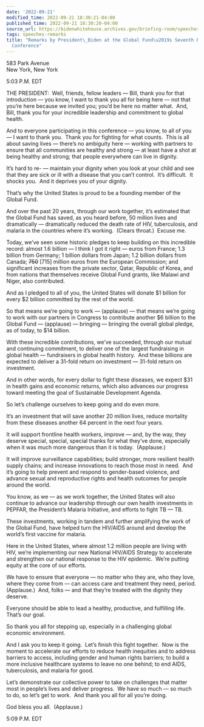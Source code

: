 ```yaml
---
date: '2022-09-21'
modified_time: 2022-09-21 18:30:21-04:00
published_time: 2022-09-21 18:30:20-04:00
source_url: https://bidenwhitehouse.archives.gov/briefing-room/speeches-remarks/2022/09/21/remarks-by-president-biden-at-the-global-funds-seventh-replenishment-conference/
tags: speeches-remarks
title: "Remarks by President\_Biden at the Global Fund\u2019s Seventh Replenishment\_\
  Conference"
---
```

 
583 Park Avenue  
New York, New York

5:03 P.M. EDT

THE PRESIDENT:  Well, friends, fellow leaders — Bill, thank you for that
introduction — you know, I want to thank you all for being here — not
that you’re here because we invited you; you’d be here no matter what. 
And, Bill, thank you for your incredible leadership and commitment to
global health.

And to everyone participating in this conference — you know, to all of
you — I want to thank you.  Thank you for fighting for what counts. 
This is all about saving lives — there’s no ambiguity here — working
with partners to ensure that all communities are healthy and strong — at
least have a shot at being healthy and strong; that people everywhere
can live in dignity.

It’s hard to re- — maintain your dignity when you look at your child and
see that they are sick or ill with a disease that you can’t control. 
It’s difficult.  It shocks you.  And it deprives you of your dignity.

That’s why the United States is proud to be a founding member of the
Global Fund.  
  
And over the past 20 years, through our work together, it’s estimated
that the Global Fund has saved, as you heard before, 50 million lives
and dramatically — dramatically reduced the death rate of HIV,
tuberculosis, and malaria in the countries where it’s working.  (Clears
throat.)  Excuse me.  
  
Today, we’ve seen some historic pledges to keep building on this
incredible record: almost 1.6 billion — I think I got it right — euros
from France; 1.3 billion from Germany; 1 billion dollars from Japan; 1.2
billion dollars from Canada; <s>750</s> \[715\] million euros from the
European Commission; and significant increases from the private sector,
Qatar, Republic of Korea, and from nations that themselves receive
Global Fund grants, like Malawi and Niger, also contributed.  
  
And as I pledged to all of you, the United States will donate $1 billion
for every $2 billion committed by the rest of the world.  
  
So that means we’re going to work — (applause) — that means we’re going
to work with our partners in Congress to contribute another $6 billion
to the Global Fund — (applause) — bringing — bringing the overall global
pledge, as of today, to $14 billion.   
  
With these incredible contributions, we’ve succeeded, through our mutual
and continuing commitment, to deliver one of the largest fundraising in
global health — fundraisers in global health history.  And these
billions are expected to deliver a 31-fold return on investment —
31-fold return on investment.  
  
And in other words, for every dollar to fight these diseases, we expect
$31 in health gains and economic returns, which also advances our
progress toward meeting the goal of Sustainable Development Agenda.  
  
So let’s challenge ourselves to keep going and do even more.

It’s an investment that will save another 20 million lives, reduce
mortality from these diseases another 64 percent in the next four
years.  
  
It will support frontline health workers, improve — and, by the way,
they deserve special, special, special thanks for what they’ve done,
especially when it was much more dangerous than it is today. 
(Applause.)  
  
It will improve surveillance capabilities; build stronger, more
resilient health supply chains; and increase innovations to reach those
most in need.  And it’s going to help prevent and respond to
gender-based violence, and advance sexual and reproductive rights and
health outcomes for people around the world.

You know, as we — as we work together, the United States will also
continue to advance our leadership through our own health investments in
PEPFAR, the President’s Malaria Initiative, and efforts to fight TB —
TB.  
  
These investments, working in tandem and further amplifying the work of
the Global Fund, have helped turn the HIV/AIDS around and develop the
world’s first vaccine for malaria.  
  
Here in the United States, where almost 1.2 million people are living
with HIV, we’re implementing our new National HIV/AIDS Strategy to
accelerate and strengthen our national response to the HIV epidemic. 
We’re putting equity at the core of our efforts.

We have to ensure that everyone — no matter who they are, who they love,
where they come from — can access care and treatment they need, period. 
(Applause.)  And, folks — and that they’re treated with the dignity they
deserve.   
  
Everyone should be able to lead a healthy, productive, and fulfilling
life.  That’s our goal.  
  
So thank you all for stepping up, especially in a challenging global
economic environment.   
  
And I ask you to keep it going.  Let’s finish this fight together.  Now
is the moment to accelerate our efforts to reduce health inequities and
to address barriers to access, including gender and human rights
barriers; to build a more inclusive healthcare systems to leave no one
behind; to end AIDS, tuberculosis, and malaria for good.  
  
Let’s demonstrate our collective power to take on challenges that matter
most in people’s lives and deliver progress.  We have so much — so much
to do, so let’s get to work.  And thank you all for all you’re doing.  
  
God bless you all.  (Applause.)   
  
5:09 P.M. EDT
